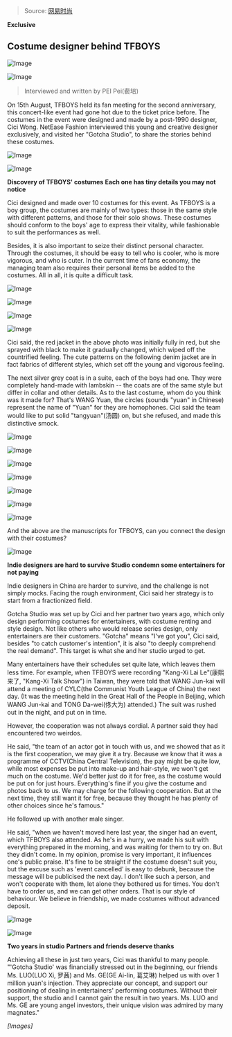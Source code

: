 > Source: [网易时尚](http://lady.163.com/15/0816/06/B14ARLVN00264OD0.html)

**Exclusive**
## Costume designer behind TFBOYS

![Image](http://img1.cache.netease.com/lady/2015/8/16/2015081606201946cc7_550.jpg)

![Image](http://img4.cache.netease.com/lady/2015/8/16/201508160620210682b_550.jpg)

> Interviewed and written by PEI Pei(裴培)

On 15th August, TFBOYS held its fan meeting for the second anniversary, this concert-like event had gone hot due to the ticket price before.
The costumes in the event were designed and made by a post-1990 designer, Cici Wong.
NetEase Fashion interviewed this young and creative designer exclusively, and visited her "Gotcha Studio", to share the stories behind these costumes.

![Image](http://img3.cache.netease.com/lady/2015/8/16/201508160632055c3b4_550.jpg)

![Image](http://img2.cache.netease.com/lady/2015/8/16/20150816063207f09ff_550.jpg)

**Discovery of TFBOYS' costumes**
**Each one has tiny details you may not notice**

Cici designed and made over 10 costumes for this event.
As TFBOYS is a boy group, the costumes are mainly of two types: those in the same style with different patterns, and those for their solo shows.
These costumes should conform to the boys' age to express their vitality, while fashionable to suit the performances as well.

Besides, it is also important to seize their distinct personal character.
Through the costumes, it should be easy to tell who is cooler, who is more vigorous, and who is cuter.
In the current time of fans economy, the managing team also requires their personal items be added to the costumes.
All in all, it is quite a difficult task.

![Image](http://img4.cache.netease.com/lady/2015/8/16/20150816063210db366_550.jpg)

![Image](http://img4.cache.netease.com/lady/2015/8/16/2015081606321253417_550.jpg)

![Image](http://img1.cache.netease.com/lady/2015/8/16/20150816063214968d1_550.jpg)

![Image](http://img2.cache.netease.com/lady/2015/8/16/20150816064057e07ba_550.jpg)

Cici said, the red jacket in the above photo was initially fully in red, but she sprayed with black to make it gradually changed, which wiped off the countrified feeling.
The cute patterns on the following denim jacket are in fact fabrics of different styles, which set off the young and vigorous feeling.

The next silver grey coat is in a suite, each of the boys had one.
They were completely hand-made with lambskin -- the coats are of the same style but differ in collar and other details.
As to the last costume, whom do you think was it made for?
That's WANG Yuan, the circles (sounds "yuan" in Chinese) represent the name of "Yuan" for they are homophones.
Cici said the team would like to put solid "tangyuan"(汤圆) on, but she refused, and made this distinctive smock.

![Image](http://img1.cache.netease.com/lady/2015/8/16/20150816063304355a4_550.jpg)

![Image](http://img2.cache.netease.com/lady/2015/8/16/2015081606330794f79_550.jpg)

![Image](http://img1.cache.netease.com/lady/2015/8/16/201508160633090d9b7_550.jpg)

![Image](http://img5.cache.netease.com/lady/2015/8/16/20150816063312ed4d0_550.jpg)

![Image](http://img5.cache.netease.com/lady/2015/8/16/20150816063314a9372_550.jpg)

![Image](http://img5.cache.netease.com/lady/2015/8/16/20150816063316b01fb_550.jpg)

![Image](http://img3.cache.netease.com/lady/2015/8/16/2015081606331978a9a_550.jpg)

And the above are the manuscripts for TFBOYS, can you connect the design with their costumes?

![Image](http://img2.cache.netease.com/lady/2015/8/16/2015081606341030d6b_550.jpg)


**Indie designers are hard to survive**
**Studio condemn some entertainers for not paying**

Indie designers in China are harder to survive, and the challenge is not simply mocks.
Facing the rough environment, Cici said her strategy is to start from a fractionized field.

Gotcha Studio was set up by Cici and her partner two years ago, which only design performing costumes for entertainers, with costume renting and style design.
Not like others who would release series design, only entertainers are their customers.
"Gotcha" means "I've got you", Cici said, besides "to catch customer's intention", it is also "to deeply comprehend the real demand".
This target is what she and her studio urged to get.

Many entertainers have their schedules set quite late, which leaves them less time.
For example, when TFBOYS were recording "Kang-Xi Lai Le"(康熙来了, "Kang-Xi Talk Show") in Taiwan, they were told that WANG Jun-kai will attend a meeting of CYLC(the Communist Youth League of China) the next day.
(It was the meeting held in the Great Hall of the People in Beijing, which WANG Jun-kai and TONG Da-wei(佟大为) attended.)
The suit was rushed out in the night, and put on in time.

However, the cooperation was not always cordial.
A partner said they had encountered two weirdos.

He said, "the team of an actor got in touch with us, and we showed that as it is the first cooperation, we may give it a try.
Because we know that it was a programme of CCTV(China Central Television), the pay might be quite low, while most expenses be put into make-up and hair-style, we won't get much on the costume.
We'd better just do it for free, as the costume would be put on for just hours.
Everything's fine if you give the costume and photos back to us.
We may charge for the following cooperation.
But at the next time, they still want it for free, because they thought he has plenty of other choices since he's famous."

He followed up with another male singer.

He said, "when we haven't moved here last year, the singer had an event, which TFBOYS also attended.
As he's in a hurry, we made his suit with everything prepared in the morning, and was waiting for them to try on.
But they didn't come.
In my opinion, promise is very important, it influences one's public praise.
It's fine to be straight if the costume doesn't suit you, but the excuse such as 'event cancelled' is easy to debunk, because the message will be publicised the next day.
I don't like such a person, and won't cooperate with them, let alone they bothered us for times.
You don't have to order us, and we can get other orders.
That is our style of behaviour.
We believe in friendship, we made costumes without advanced deposit.

![Image](http://img1.cache.netease.com/lady/2015/8/16/2015081606413405b61_550.jpg)

![Image](http://img6.cache.netease.com/lady/2015/8/16/20150816064138735be_550.jpg)


**Two years in studio**
**Partners and friends deserve thanks**

Achieving all these in just two years, Cici was thankful to many people.
"'Gotcha Studio' was financially stressed out in the beginning, our friends Ms. LUO(LUO Xi, 罗茜) and Ms. GE(GE Ai-lin, 葛艾琳) helped us with over 1 million yuan's injection.
They appreciate our concept, and support our positioning of dealing in entertainers' performing costumes.
Without their support, the studio and I cannot gain the result in two years.
Ms. LUO and Ms. GE are young angel investors, their unique vision was admired by many magnates."

*[Images]*
